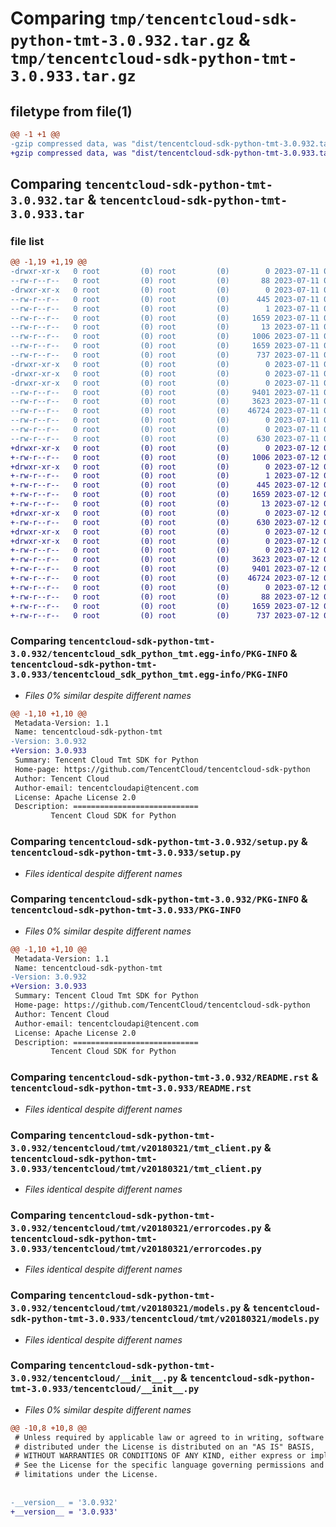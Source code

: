 # Comparing `tmp/tencentcloud-sdk-python-tmt-3.0.932.tar.gz` & `tmp/tencentcloud-sdk-python-tmt-3.0.933.tar.gz`

## filetype from file(1)

```diff
@@ -1 +1 @@
-gzip compressed data, was "dist/tencentcloud-sdk-python-tmt-3.0.932.tar", last modified: Tue Jul 11 01:03:01 2023, max compression
+gzip compressed data, was "dist/tencentcloud-sdk-python-tmt-3.0.933.tar", last modified: Wed Jul 12 00:44:06 2023, max compression
```

## Comparing `tencentcloud-sdk-python-tmt-3.0.932.tar` & `tencentcloud-sdk-python-tmt-3.0.933.tar`

### file list

```diff
@@ -1,19 +1,19 @@
-drwxr-xr-x   0 root         (0) root         (0)        0 2023-07-11 01:03:01.000000 tencentcloud-sdk-python-tmt-3.0.932/
--rw-r--r--   0 root         (0) root         (0)       88 2023-07-11 01:03:01.000000 tencentcloud-sdk-python-tmt-3.0.932/setup.cfg
-drwxr-xr-x   0 root         (0) root         (0)        0 2023-07-11 01:03:01.000000 tencentcloud-sdk-python-tmt-3.0.932/tencentcloud_sdk_python_tmt.egg-info/
--rw-r--r--   0 root         (0) root         (0)      445 2023-07-11 01:03:01.000000 tencentcloud-sdk-python-tmt-3.0.932/tencentcloud_sdk_python_tmt.egg-info/SOURCES.txt
--rw-r--r--   0 root         (0) root         (0)        1 2023-07-11 01:03:01.000000 tencentcloud-sdk-python-tmt-3.0.932/tencentcloud_sdk_python_tmt.egg-info/dependency_links.txt
--rw-r--r--   0 root         (0) root         (0)     1659 2023-07-11 01:03:01.000000 tencentcloud-sdk-python-tmt-3.0.932/tencentcloud_sdk_python_tmt.egg-info/PKG-INFO
--rw-r--r--   0 root         (0) root         (0)       13 2023-07-11 01:03:01.000000 tencentcloud-sdk-python-tmt-3.0.932/tencentcloud_sdk_python_tmt.egg-info/top_level.txt
--rw-r--r--   0 root         (0) root         (0)     1006 2023-07-11 01:03:01.000000 tencentcloud-sdk-python-tmt-3.0.932/setup.py
--rw-r--r--   0 root         (0) root         (0)     1659 2023-07-11 01:03:01.000000 tencentcloud-sdk-python-tmt-3.0.932/PKG-INFO
--rw-r--r--   0 root         (0) root         (0)      737 2023-07-11 01:03:01.000000 tencentcloud-sdk-python-tmt-3.0.932/README.rst
-drwxr-xr-x   0 root         (0) root         (0)        0 2023-07-11 01:03:01.000000 tencentcloud-sdk-python-tmt-3.0.932/tencentcloud/
-drwxr-xr-x   0 root         (0) root         (0)        0 2023-07-11 01:03:01.000000 tencentcloud-sdk-python-tmt-3.0.932/tencentcloud/tmt/
-drwxr-xr-x   0 root         (0) root         (0)        0 2023-07-11 01:03:01.000000 tencentcloud-sdk-python-tmt-3.0.932/tencentcloud/tmt/v20180321/
--rw-r--r--   0 root         (0) root         (0)     9401 2023-07-11 01:03:01.000000 tencentcloud-sdk-python-tmt-3.0.932/tencentcloud/tmt/v20180321/tmt_client.py
--rw-r--r--   0 root         (0) root         (0)     3623 2023-07-11 01:03:01.000000 tencentcloud-sdk-python-tmt-3.0.932/tencentcloud/tmt/v20180321/errorcodes.py
--rw-r--r--   0 root         (0) root         (0)    46724 2023-07-11 01:03:01.000000 tencentcloud-sdk-python-tmt-3.0.932/tencentcloud/tmt/v20180321/models.py
--rw-r--r--   0 root         (0) root         (0)        0 2023-07-11 01:03:01.000000 tencentcloud-sdk-python-tmt-3.0.932/tencentcloud/tmt/v20180321/__init__.py
--rw-r--r--   0 root         (0) root         (0)        0 2023-07-11 01:03:01.000000 tencentcloud-sdk-python-tmt-3.0.932/tencentcloud/tmt/__init__.py
--rw-r--r--   0 root         (0) root         (0)      630 2023-07-11 01:03:01.000000 tencentcloud-sdk-python-tmt-3.0.932/tencentcloud/__init__.py
+drwxr-xr-x   0 root         (0) root         (0)        0 2023-07-12 00:44:06.000000 tencentcloud-sdk-python-tmt-3.0.933/
+-rw-r--r--   0 root         (0) root         (0)     1006 2023-07-12 00:44:06.000000 tencentcloud-sdk-python-tmt-3.0.933/setup.py
+drwxr-xr-x   0 root         (0) root         (0)        0 2023-07-12 00:44:06.000000 tencentcloud-sdk-python-tmt-3.0.933/tencentcloud_sdk_python_tmt.egg-info/
+-rw-r--r--   0 root         (0) root         (0)        1 2023-07-12 00:44:06.000000 tencentcloud-sdk-python-tmt-3.0.933/tencentcloud_sdk_python_tmt.egg-info/dependency_links.txt
+-rw-r--r--   0 root         (0) root         (0)      445 2023-07-12 00:44:06.000000 tencentcloud-sdk-python-tmt-3.0.933/tencentcloud_sdk_python_tmt.egg-info/SOURCES.txt
+-rw-r--r--   0 root         (0) root         (0)     1659 2023-07-12 00:44:06.000000 tencentcloud-sdk-python-tmt-3.0.933/tencentcloud_sdk_python_tmt.egg-info/PKG-INFO
+-rw-r--r--   0 root         (0) root         (0)       13 2023-07-12 00:44:06.000000 tencentcloud-sdk-python-tmt-3.0.933/tencentcloud_sdk_python_tmt.egg-info/top_level.txt
+drwxr-xr-x   0 root         (0) root         (0)        0 2023-07-12 00:44:06.000000 tencentcloud-sdk-python-tmt-3.0.933/tencentcloud/
+-rw-r--r--   0 root         (0) root         (0)      630 2023-07-12 00:44:06.000000 tencentcloud-sdk-python-tmt-3.0.933/tencentcloud/__init__.py
+drwxr-xr-x   0 root         (0) root         (0)        0 2023-07-12 00:44:06.000000 tencentcloud-sdk-python-tmt-3.0.933/tencentcloud/tmt/
+drwxr-xr-x   0 root         (0) root         (0)        0 2023-07-12 00:44:06.000000 tencentcloud-sdk-python-tmt-3.0.933/tencentcloud/tmt/v20180321/
+-rw-r--r--   0 root         (0) root         (0)        0 2023-07-12 00:44:06.000000 tencentcloud-sdk-python-tmt-3.0.933/tencentcloud/tmt/v20180321/__init__.py
+-rw-r--r--   0 root         (0) root         (0)     3623 2023-07-12 00:44:06.000000 tencentcloud-sdk-python-tmt-3.0.933/tencentcloud/tmt/v20180321/errorcodes.py
+-rw-r--r--   0 root         (0) root         (0)     9401 2023-07-12 00:44:06.000000 tencentcloud-sdk-python-tmt-3.0.933/tencentcloud/tmt/v20180321/tmt_client.py
+-rw-r--r--   0 root         (0) root         (0)    46724 2023-07-12 00:44:06.000000 tencentcloud-sdk-python-tmt-3.0.933/tencentcloud/tmt/v20180321/models.py
+-rw-r--r--   0 root         (0) root         (0)        0 2023-07-12 00:44:06.000000 tencentcloud-sdk-python-tmt-3.0.933/tencentcloud/tmt/__init__.py
+-rw-r--r--   0 root         (0) root         (0)       88 2023-07-12 00:44:06.000000 tencentcloud-sdk-python-tmt-3.0.933/setup.cfg
+-rw-r--r--   0 root         (0) root         (0)     1659 2023-07-12 00:44:06.000000 tencentcloud-sdk-python-tmt-3.0.933/PKG-INFO
+-rw-r--r--   0 root         (0) root         (0)      737 2023-07-12 00:44:06.000000 tencentcloud-sdk-python-tmt-3.0.933/README.rst
```

### Comparing `tencentcloud-sdk-python-tmt-3.0.932/tencentcloud_sdk_python_tmt.egg-info/PKG-INFO` & `tencentcloud-sdk-python-tmt-3.0.933/tencentcloud_sdk_python_tmt.egg-info/PKG-INFO`

 * *Files 0% similar despite different names*

```diff
@@ -1,10 +1,10 @@
 Metadata-Version: 1.1
 Name: tencentcloud-sdk-python-tmt
-Version: 3.0.932
+Version: 3.0.933
 Summary: Tencent Cloud Tmt SDK for Python
 Home-page: https://github.com/TencentCloud/tencentcloud-sdk-python
 Author: Tencent Cloud
 Author-email: tencentcloudapi@tencent.com
 License: Apache License 2.0
 Description: ============================
         Tencent Cloud SDK for Python
```

### Comparing `tencentcloud-sdk-python-tmt-3.0.932/setup.py` & `tencentcloud-sdk-python-tmt-3.0.933/setup.py`

 * *Files identical despite different names*

### Comparing `tencentcloud-sdk-python-tmt-3.0.932/PKG-INFO` & `tencentcloud-sdk-python-tmt-3.0.933/PKG-INFO`

 * *Files 0% similar despite different names*

```diff
@@ -1,10 +1,10 @@
 Metadata-Version: 1.1
 Name: tencentcloud-sdk-python-tmt
-Version: 3.0.932
+Version: 3.0.933
 Summary: Tencent Cloud Tmt SDK for Python
 Home-page: https://github.com/TencentCloud/tencentcloud-sdk-python
 Author: Tencent Cloud
 Author-email: tencentcloudapi@tencent.com
 License: Apache License 2.0
 Description: ============================
         Tencent Cloud SDK for Python
```

### Comparing `tencentcloud-sdk-python-tmt-3.0.932/README.rst` & `tencentcloud-sdk-python-tmt-3.0.933/README.rst`

 * *Files identical despite different names*

### Comparing `tencentcloud-sdk-python-tmt-3.0.932/tencentcloud/tmt/v20180321/tmt_client.py` & `tencentcloud-sdk-python-tmt-3.0.933/tencentcloud/tmt/v20180321/tmt_client.py`

 * *Files identical despite different names*

### Comparing `tencentcloud-sdk-python-tmt-3.0.932/tencentcloud/tmt/v20180321/errorcodes.py` & `tencentcloud-sdk-python-tmt-3.0.933/tencentcloud/tmt/v20180321/errorcodes.py`

 * *Files identical despite different names*

### Comparing `tencentcloud-sdk-python-tmt-3.0.932/tencentcloud/tmt/v20180321/models.py` & `tencentcloud-sdk-python-tmt-3.0.933/tencentcloud/tmt/v20180321/models.py`

 * *Files identical despite different names*

### Comparing `tencentcloud-sdk-python-tmt-3.0.932/tencentcloud/__init__.py` & `tencentcloud-sdk-python-tmt-3.0.933/tencentcloud/__init__.py`

 * *Files 0% similar despite different names*

```diff
@@ -10,8 +10,8 @@
 # Unless required by applicable law or agreed to in writing, software
 # distributed under the License is distributed on an "AS IS" BASIS,
 # WITHOUT WARRANTIES OR CONDITIONS OF ANY KIND, either express or implied.
 # See the License for the specific language governing permissions and
 # limitations under the License.
 
 
-__version__ = '3.0.932'
+__version__ = '3.0.933'
```

